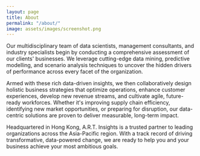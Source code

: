 ```yaml
---
layout: page
title: About
permalink: "/about/"
image: assets/images/screenshot.png
---
```


Our multidisciplinary team of data scientists, management consultants, and industry specialists begin by conducting a comprehensive assessment of our clients' businesses. We leverage cutting-edge data mining, predictive modelling, and scenario analysis techniques to uncover the hidden drivers of performance across every facet of the organization. 

Armed with these rich data-driven insights, we then collaboratively design holistic business strategies that optimize operations, enhance customer experiences, develop new revenue streams, and cultivate agile, future-ready workforces. Whether it's improving supply chain efficiency, identifying new market opportunities, or preparing for disruption, our data-centric solutions are proven to deliver measurable, long-term impact.

Headquartered in Hong Kong, A.R.T. Insights is a trusted partner to leading organizations across the Asia-Pacific region. With a track record of driving transformative, data-powered change, we are ready to help you and your business achieve your most ambitious goals.
